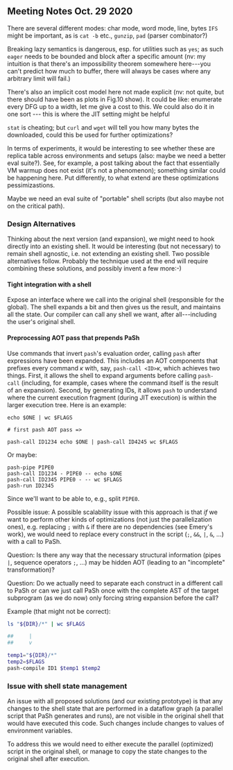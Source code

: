 

## Meeting Notes Oct. 29 2020

There are several different modes: char mode, word mode, line, bytes
`IFS` might be important, as is `cat -b` etc., `gunzip`, `pad` (parser combinator?)

Breaking lazy semantics is dangerous, esp. for utilities such as `yes`; as such `eager` needs to be bounded and block after a specific amount
(nv: my intuition is that there's an impossibility theorem somewhere here---you can't predict how much to buffer, there will always be cases where any arbitrary limit will fail.)

There's also an implicit cost model here not made explicit (nv: not quite, but there should have been as plots in Fig.10 show).
It could be like: enumerate every DFG up to a width, let me give a cost to this.
We could also do it in one sort --- this is where the JIT setting might be helpful

`stat` is cheating; but `curl` and `wget` will tell you how many bytes the downloaded, could this be used for further optimizations?

In terms of experiments, it would be interesting to see whether these are replica table across environments and setups (also: maybe we need a better eval suite?).
See, for example, a post talking about the fact that essentially VM warmup does not exist (it's not a phenomenon); something similar could be happening here.
Put differently, to what extend are these optimizations pessimizastions.

Maybe we need an eval suite of "portable" shell scripts (but also maybe not on the critical path).

### Design Alternatives

Thinking about the next version (and expansion), we might need to hook directly into an existing shell.
It would be interesting (but not necessary) to remain shell agnostic, i.e. not extending an existing shell.
Two possible alternatives follow. Probably the technique used at the end will require combining these solutions, and possibly invent a few more:-)

#### Tight integration with a shell

Expose an interface where we call into the original shell (responsible for the global).
The shell expands a bit and then gives us the result, and maintains all the state.
Our compiler can call any shell we want, after all---including the user's original shell.

#### Preprocessing AOT pass that prepends PaSh

Use commands that invert `pash`'s evaluation order, calling `pash` after expressions have been expanded.
This includes an AOT components that prefixes every command _κ_ with, say, `pash-call <ID>`_κ_, which achieves two things.
First, it allows the shell to expand arguments before calling `pash-call` (including, for example, cases where the command itself is the result of an expansion).
Second, by generating IDs, it allows `pash` to understand where the current execution fragment (during JIT execution) is within the larger execution tree.
Here is an example:

```
echo $ONE | wc $FLAGS

# first pash AOT pass =>

pash-call ID1234 echo $ONE | pash-call ID4245 wc $FLAGS
```

Or maybe:

```
pash-pipe PIPE0
pash-call ID1234 - PIPE0 -- echo $ONE
pash-call ID2345 PIPE0 - -- wc $FLAGS
pash-run ID2345
```

Since we'll want to be able to, e.g., split `PIPE0`.

Possible issue: A possible scalability issue with this approach is that _if_ we want to perform other kinds of optimizations (not just the parallelization ones), e.g. replacing `;` with `&` if there are no dependencies (see Emery's work), we would need to replace every construct in the script (`;`, `&&`, `|`, `&`, ...) with a call to PaSh.

Question: Is there any way that the necessary structural information (pipes `|`, sequence operators `;`, ...) may be hidden AOT (leading to an "incomplete" transformation)?

Question: Do we actually need to separate each construct in a different call to PaSh or can we just call PaSh once with the complete AST of the target subprogram (as we do now) only forcing string expansion before the call?

Example (that might not be correct):

```sh
ls "${DIR}/*" | wc $FLAGS

##     |
##     v

temp1="${DIR}/*"
temp2=$FLAGS
pash-compile ID1 $temp1 $temp2
```

### Issue with shell state management

An issue with all proposed solutions (and our existing prototype) is that any changes to the shell state that are performed in a dataflow graph (a parallel script that PaSh generates and runs), are not visible in the original shell that would have executed this code. Such changes include changes to values of environment variables.

To address this we would need to either execute the parallel (optimized) script in the original shell, or manage to copy the state changes to the original shell after execution.

